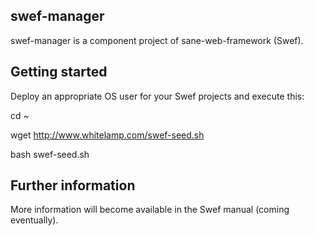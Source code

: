 
swef-manager
------------

swef-manager is a component project of sane-web-framework (Swef).


Getting started
---------------

Deploy an appropriate OS user for your Swef projects and execute this:

cd ~

wget http://www.whitelamp.com/swef-seed.sh

bash swef-seed.sh


Further information
-------------------

More information will become available in the Swef manual (coming eventually).


